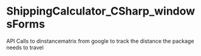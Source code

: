 # ShippingCalculator_CSharp_windowsForms
API Calls to dinstancematrix from google to track the distance the package needs to travel 
